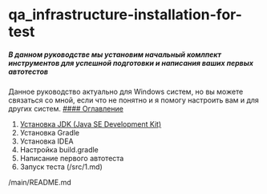# qa_infrastructure-installation-for-test
##### В данном руководстве мы установим начальный комлпект инструментов для успешной подготовки и написания ваших первых автотестов
Данное руководство актуально для Windows систем, но вы можете связаться со мной, если что не понятно и я помогу настроить вам и для других систем.
[#### Оглавление](/main/README.md)
1. [Установка JDK (Java SE Development Kit)](/src/Install_JDK.md)
2. Установка Gradle
3. Установка IDEA
4. Настройка build.gradle
5. Написание первого автотеста
6. Запуск теста (/src/1.md)


/main/README.md

